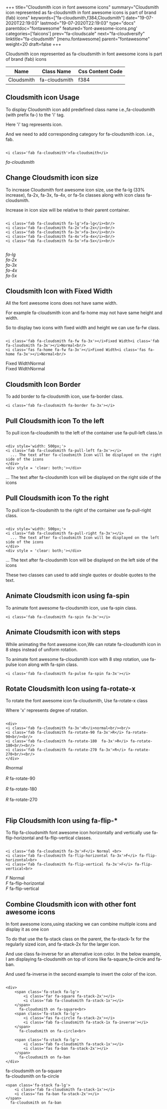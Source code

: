 +++
title="Cloudsmith icon in font awesome icons"
summary="Cloudsmith icon represented as fa-cloudsmith in font awesome icons is part of brand (fab) icons"
keywords=["fa-cloudsmith,f384,Cloudsmith"]
date="19-07-2020T22:19:03"
lastmod="19-07-2020T22:19:03"
type="docs"
parentdoc="fontawesome"
featured='font-awesome-icons.png'
categories=['faicons']
prev="fa-cloudscale"
next="fa-cloudversify"
linktitle="fa-cloudsmith"
[menu.fontawesome]
parent="fontawesome"
weight=20
draft=false
+++


Cloudsmith icon represented as fa-cloudsmith in font awesome icons is part of brand (fab) icons

<div class='table-responsive'><table class='table'><thead><tr><th>Name</th><th>Class Name</th><th>Css Content Code</th></tr></thead><tbody><tr><td>Cloudsmith</td><td>fa-cloudsmith</td><td>f384</td></tr></tbody></table></div>



## Cloudsmith icon Usage

To display Cloudsmith icon add predefined class name i.e.,fa-cloudsmith (with prefix fa-) to the 'i' tag.

Here 'i' tag represents icon.

And we need to add corresponding category for fa-cloudsmith icon. i.e., fab.


```

<i class='fab fa-cloudsmith'>fa-cloudsmith</i>
```

<i class='fab fa-cloudsmith'>fa-cloudsmith</i>




## Change Cloudsmith icon size
To increase Cloudsmith font awesome icon size, use the fa-lg (33% increase), fa-2x, fa-3x, fa-4x, or fa-5x classes along with icon class fa-cloudsmith.

Increase in icon size will be relative to their parent container. 

```

<i class='fab fa-cloudsmith fa-lg'>fa-lg</i><br/>
<i class='fab fa-cloudsmith fa-2x'>fa-2x</i><br/>
<i class='fab fa-cloudsmith fa-3x'>fa-3x</i><br/>
<i class='fab fa-cloudsmith fa-4x'>fa-4x</i><br/>
<i class='fab fa-cloudsmith fa-5x'>fa-5x</i><br/>
            
```

<i class='fab fa-cloudsmith fa-lg'>fa-lg</i><br/>
<i class='fab fa-cloudsmith fa-2x'>fa-2x</i><br/>
<i class='fab fa-cloudsmith fa-3x'>fa-3x</i><br/>
<i class='fab fa-cloudsmith fa-4x'>fa-4x</i><br/>
<i class='fab fa-cloudsmith fa-5x'>fa-5x</i><br/>
            



## Cloudsmith Icon with Fixed Width 

All the font awesome icons does not have same width.

For example fa-cloudsmith icon and fa-home may not have same height and width.

So to display two icons with fixed width and height we can use fa-fw class.


```

<i class='fab fa-cloudsmith fa-fw fa-3x'></i>Fixed Width<i class='fab fa-cloudsmith fa-3x'></i>Normal<br/>
<i class='fas fa-home fa-fw fa-3x'></i>Fixed Width<i class='fas fa-home fa-3x'></i>Normal<br/>
```

<i class='fab fa-cloudsmith fa-fw fa-3x'></i>Fixed Width<i class='fab fa-cloudsmith fa-3x'></i>Normal<br/>
<i class='fas fa-home fa-fw fa-3x'></i>Fixed Width<i class='fas fa-home fa-3x'></i>Normal<br/>



## Cloudsmith Icon Border 

To add border to fa-cloudsmith icon, use fa-border class.


```
<i class='fab fa-cloudsmith fa-border fa-3x'></i>

```
<i class='fab fa-cloudsmith fa-border fa-3x'></i>





## Pull Cloudsmith icon To the left

To pull icon fa-cloudsmith to the left of the container use fa-pull-left class.\n

```

<div style='width: 500px;'>
<i class='fab fa-cloudsmith fa-pull-left fa-3x'></i>
  ... The text after fa-cloudsmith Icon will be displayed on the right side of the icons
</div>
<div style = 'clear: both;'></div>
```

<div style='width: 500px;'>
<i class='fab fa-cloudsmith fa-pull-left fa-3x'></i>
  ... The text after fa-cloudsmith Icon will be displayed on the right side of the icons
</div>
<div style = 'clear: both;'></div>




## Pull Cloudsmith icon To the right
To pull icon fa-cloudsmith to the right of the container use fa-pull-right class.

```

<div style='width: 500px;'>
<i class='fab fa-cloudsmith fa-pull-right fa-3x'></i>
  ... The text after fa-cloudsmith Icon will be displayed on the left side of the icons
</div>
<div style = 'clear: both;'></div>
```

<div style='width: 500px;'>
<i class='fab fa-cloudsmith fa-pull-right fa-3x'></i>
  ... The text after fa-cloudsmith Icon will be displayed on the left side of the icons
</div>
<div style = 'clear: both;'></div>

These two classes can used to add single quotes or double quotes to the text.


## Animate Cloudsmith icon using fa-spin
To animate font awesome fa-cloudsmith icon, use fa-spin class.

```
<i class='fab fa-cloudsmith fa-spin fa-3x'></i>
```
<i class='fab fa-cloudsmith fa-spin fa-3x'></i>




## Animate Cloudsmith icon with steps
While animating the font awesome icon,We can rotate fa-cloudsmith icon in 8 steps instead of uniform rotation.

To animate font awesome fa-cloudsmith icon with 8 step rotation, use fa-pulse icon along with fa-spin class.


```
<i class='fab fa-cloudsmith fa-pulse fa-spin fa-3x'></i>

```
<i class='fab fa-cloudsmith fa-pulse fa-spin fa-3x'></i>





## Rotate Cloudsmith Icon using fa-rotate-x
To rotate the font awesome icon fa-cloudsmith, Use fa-rotate-x class

Where 'x' represents degree of rotation.


```

<div>
<i class='fab fa-cloudsmith fa-3x'>R</i>normal<br/><br/>
<i class='fab fa-cloudsmith fa-rotate-90 fa-3x'>R</i> fa-rotate-90<br/><br/> 
<i class='fab fa-cloudsmith fa-rotate-180  fa-3x'>R</i> fa-rotate-180<br/><br/> 
<i class='fab fa-cloudsmith fa-rotate-270 fa-3x'>R</i> fa-rotate-270<br/><br/>
</div>
```

<div>
<i class='fab fa-cloudsmith fa-3x'>R</i>normal<br/><br/>
<i class='fab fa-cloudsmith fa-rotate-90 fa-3x'>R</i> fa-rotate-90<br/><br/> 
<i class='fab fa-cloudsmith fa-rotate-180  fa-3x'>R</i> fa-rotate-180<br/><br/> 
<i class='fab fa-cloudsmith fa-rotate-270 fa-3x'>R</i> fa-rotate-270<br/><br/>
</div>




## Flip Cloudsmith Icon using fa-flip-*
To flip fa-cloudsmith font awesome icon horizontally and vertically use fa-flip-horizontal and fa-flip-vertical classes. 

```

<i class='fab fa-cloudsmith fa-3x'>F</i> Normal <br>
<i class='fab fa-cloudsmith fa-flip-horizontal fa-3x'>F</i> fa-flip-horizontal<br>
<i class='fab fa-cloudsmith fa-flip-vertical fa-3x'>F</i> fa-flip-vertical<br>
```

<i class='fab fa-cloudsmith fa-3x'>F</i> Normal <br>
<i class='fab fa-cloudsmith fa-flip-horizontal fa-3x'>F</i> fa-flip-horizontal<br>
<i class='fab fa-cloudsmith fa-flip-vertical fa-3x'>F</i> fa-flip-vertical<br>




## Combine Cloudsmith icon with other font awesome icons
In font awesome icons,using stacking we can combine multiple icons and display it as one icon 

To do that use the fa-stack class on the parent, the fa-stack-1x for the regularly sized icon, and fa-stack-2x for the larger icon.

And use class fa-inverse for an alternative icon color. 
In the below example, I am displaying fa-cloudsmith on top of icons like fa-square,fa-circle and fa-ban.

And used fa-inverse in the second example to invert the color of the icon.

```

<div>
    <span class='fa-stack fa-lg'>
        <i class='far fa-square fa-stack-2x'></i>
        <i class='fab fa-cloudsmith fa-stack-1x'></i>
    </span>
      fa-cloudsmith on fa-square<br>
    <span class='fa-stack fa-lg'>
        <i class='fas fa-circle fa-stack-2x'></i>
        <i class='fab fa-cloudsmith fa-stack-1x fa-inverse'></i>
    </span>
      fa-cloudsmith on fa-circle<br>

    <span class='fa-stack fa-lg'>
        <i class='fab fa-cloudsmith fa-stack-1x'></i>
        <i class='fas fa-ban fa-stack-2x'></i>
    </span>
      fa-cloudsmith on fa-ban
</div>
```

<div>
    <span class='fa-stack fa-lg'>
        <i class='far fa-square fa-stack-2x'></i>
        <i class='fab fa-cloudsmith fa-stack-1x'></i>
    </span>
      fa-cloudsmith on fa-square<br>
    <span class='fa-stack fa-lg'>
        <i class='fas fa-circle fa-stack-2x'></i>
        <i class='fab fa-cloudsmith fa-stack-1x fa-inverse'></i>
    </span>
      fa-cloudsmith on fa-circle<br>

    <span class='fa-stack fa-lg'>
        <i class='fab fa-cloudsmith fa-stack-1x'></i>
        <i class='fas fa-ban fa-stack-2x'></i>
    </span>
      fa-cloudsmith on fa-ban
</div>






